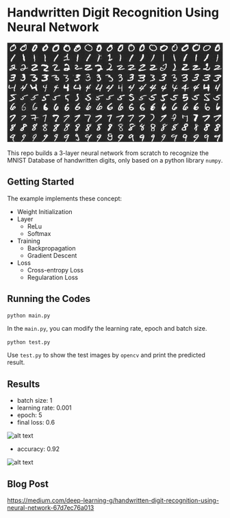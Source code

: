 # Handwritten Digit Recognition Using Neural Network

![alt text](img/MNIST.png)

This repo builds a 3-layer neural network from scratch to recognize the MNIST Database of handwritten digits, only based on a python library ```numpy```.

## Getting Started
The example implements these concept:
* Weight Initialization
* Layer
  * ReLu
  * Softmax
* Training
  * Backpropagation
  * Gradient Descent
* Loss
  * Cross-entropy Loss
  * Regularation Loss
  
## Running the Codes
  
```python main.py```

In the ```main.py```, you can modify the learning rate, epoch and batch size.

```python test.py```

Use ```test.py``` to show the test images by ```opencv``` and print the predicted result.

## Results

* batch size: 1
* learning rate: 0.001
* epoch: 5
* final loss: 0.6

![alt text](img/loss.png)

* accuracy: 0.92

![alt text](img/result.jpg)

## Blog Post
https://medium.com/deep-learning-g/handwritten-digit-recognition-using-neural-network-67d7ec76a013

